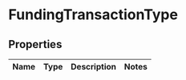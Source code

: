 
# FundingTransactionType

## Properties
Name | Type | Description | Notes
------------ | ------------- | ------------- | -------------



